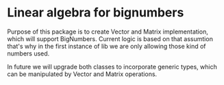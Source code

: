 # Linear algebra for bignumbers

Purpose of this package is to create Vector and Matrix implementation, which will support BigNumbers.
Current logic is based on that assumtion that's why in the first instance of lib we are only allowing those kind of numbers used.

In future we will upgrade both classes to incorporate generic types, which can be manipulated by Vector and Matrix operations.